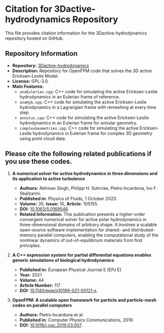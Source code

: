 # Citation for 3Dactive-hydrodynamics Repository

This file provides citation information for the 3Dactive-hydrodynamics repository hosted on GitHub.

## Repository Information
- **Repository:** [3Dactive-hydrodynamics](https://github.com/mosaic-group/3Dactive-hydrodynamics)
- **Description:** Repository for OpenFPM code that solves the 3D active Ericksen-Leslie Model.
- **License:** GPL-3.0.
- **Main Features:**
  - `anaEulerian.cpp`: C++ code for simulating the active Ericksen-Leslie hydrodynamics in an Eulerian frame of reference.
  - `anaHyb.cpp`: C++ code for simulating the active Ericksen-Leslie hydrodynamics in a Lagrangian frame with remeshing at every time step.
  - `annulus.cpp`: C++ code for simulating the active Ericksen-Leslie hydrodynamics in an Eulerian frame for annular geometry.
  - `complexGeometries.cpp`: C++ code for simulating the active Ericksen-Leslie hydrodynamics in Eulerian frame for complex 3D geometry using point cloud data.

## Please cite the following related publications if you use these codes.
1. **A numerical solver for active hydrodynamics in three dimensions and its application to active turbulence**
   - **Authors:** Abhinav Singh, Philipp H. Suhrcke, Pietro Incardona, Ivo F. Sbalzarini.
   - **Published in:** Physics of Fluids, 1 October 2023.
   - **Volume:** 35, **Issue:** 10, **Article:** 105155.
   - **DOI:** [10.1063/5.0169546](https://doi.org/10.1063/5.0169546).
   - **Related Information:** This publication presents a higher-order convergent numerical solver for active polar hydrodynamics in three-dimensional domains of arbitrary shape. It involves a scalable open-source software implementation for shared- and distributed-memory parallel computers, enabling the computational study of the nonlinear dynamics of out-of-equilibrium materials from first principles.
  
2. **A C++ expression system for partial differential equations enables generic simulations of biological hydrodynamics**
   - **Published in:** European Physical Journal E (EPJ E)
   - **Year:** 2021
   - **Volume:** 44
   - **Article Number:** 117
   - **DOI:** [10.1140/epje/s10189-021-00121-x](https://doi.org/10.1140/epje/s10189-021-00121-x).


3. **OpenFPM: A scalable open framework for particle and particle-mesh codes on parallel computers**
   - **Authors:** Pietro Incardona et al.
   - **Published in:** Computer Physics Communications, 2019.
   - **DOI:** [10.1016/j.cpc.2019.03.007](https://doi.org/10.1016/j.cpc.2019.03.007).
